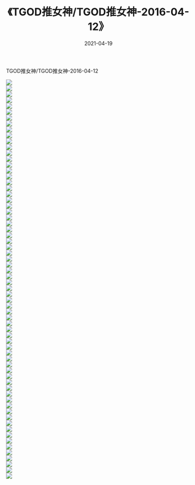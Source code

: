 ﻿---
layout: post
title:  《TGOD推女神/TGOD推女神-2016-04-12》
date:   2021-04-19
img: http://pic.660000.xyz/1:/网络美图/2021/TGOD推女神/TGOD推女神-2016-04-12/000.jpg
categories: [美女, 清纯, 唯美]
---

TGOD推女神/TGOD推女神-2016-04-12

 ![](http://pic.660000.xyz/1:/网络美图/2021/TGOD推女神/TGOD推女神-2016-04-12/001.jpg) <br>![](http://pic.660000.xyz/1:/网络美图/2021/TGOD推女神/TGOD推女神-2016-04-12/002.jpg) <br>![](http://pic.660000.xyz/1:/网络美图/2021/TGOD推女神/TGOD推女神-2016-04-12/003.jpg) <br>![](http://pic.660000.xyz/1:/网络美图/2021/TGOD推女神/TGOD推女神-2016-04-12/004.jpg) <br>![](http://pic.660000.xyz/1:/网络美图/2021/TGOD推女神/TGOD推女神-2016-04-12/005.jpg) <br>![](http://pic.660000.xyz/1:/网络美图/2021/TGOD推女神/TGOD推女神-2016-04-12/006.jpg) <br>![](http://pic.660000.xyz/1:/网络美图/2021/TGOD推女神/TGOD推女神-2016-04-12/007.jpg) <br>![](http://pic.660000.xyz/1:/网络美图/2021/TGOD推女神/TGOD推女神-2016-04-12/008.jpg) <br>![](http://pic.660000.xyz/1:/网络美图/2021/TGOD推女神/TGOD推女神-2016-04-12/009.jpg) <br>![](http://pic.660000.xyz/1:/网络美图/2021/TGOD推女神/TGOD推女神-2016-04-12/010.jpg) <br>![](http://pic.660000.xyz/1:/网络美图/2021/TGOD推女神/TGOD推女神-2016-04-12/011.jpg) <br>![](http://pic.660000.xyz/1:/网络美图/2021/TGOD推女神/TGOD推女神-2016-04-12/012.jpg) <br>![](http://pic.660000.xyz/1:/网络美图/2021/TGOD推女神/TGOD推女神-2016-04-12/013.jpg) <br>![](http://pic.660000.xyz/1:/网络美图/2021/TGOD推女神/TGOD推女神-2016-04-12/014.jpg) <br>![](http://pic.660000.xyz/1:/网络美图/2021/TGOD推女神/TGOD推女神-2016-04-12/015.jpg) <br>![](http://pic.660000.xyz/1:/网络美图/2021/TGOD推女神/TGOD推女神-2016-04-12/016.jpg) <br>![](http://pic.660000.xyz/1:/网络美图/2021/TGOD推女神/TGOD推女神-2016-04-12/017.jpg) <br>![](http://pic.660000.xyz/1:/网络美图/2021/TGOD推女神/TGOD推女神-2016-04-12/018.jpg) <br>![](http://pic.660000.xyz/1:/网络美图/2021/TGOD推女神/TGOD推女神-2016-04-12/019.jpg) <br>![](http://pic.660000.xyz/1:/网络美图/2021/TGOD推女神/TGOD推女神-2016-04-12/020.jpg) <br>![](http://pic.660000.xyz/1:/网络美图/2021/TGOD推女神/TGOD推女神-2016-04-12/021.jpg) <br>![](http://pic.660000.xyz/1:/网络美图/2021/TGOD推女神/TGOD推女神-2016-04-12/022.jpg) <br>![](http://pic.660000.xyz/1:/网络美图/2021/TGOD推女神/TGOD推女神-2016-04-12/023.jpg) <br>![](http://pic.660000.xyz/1:/网络美图/2021/TGOD推女神/TGOD推女神-2016-04-12/024.jpg) <br>![](http://pic.660000.xyz/1:/网络美图/2021/TGOD推女神/TGOD推女神-2016-04-12/025.jpg) <br>![](http://pic.660000.xyz/1:/网络美图/2021/TGOD推女神/TGOD推女神-2016-04-12/026.jpg) <br>![](http://pic.660000.xyz/1:/网络美图/2021/TGOD推女神/TGOD推女神-2016-04-12/027.jpg) <br>![](http://pic.660000.xyz/1:/网络美图/2021/TGOD推女神/TGOD推女神-2016-04-12/028.jpg) <br>![](http://pic.660000.xyz/1:/网络美图/2021/TGOD推女神/TGOD推女神-2016-04-12/029.jpg) <br>![](http://pic.660000.xyz/1:/网络美图/2021/TGOD推女神/TGOD推女神-2016-04-12/030.jpg) <br>![](http://pic.660000.xyz/1:/网络美图/2021/TGOD推女神/TGOD推女神-2016-04-12/031.jpg) <br>![](http://pic.660000.xyz/1:/网络美图/2021/TGOD推女神/TGOD推女神-2016-04-12/032.jpg) <br>![](http://pic.660000.xyz/1:/网络美图/2021/TGOD推女神/TGOD推女神-2016-04-12/033.jpg) <br>![](http://pic.660000.xyz/1:/网络美图/2021/TGOD推女神/TGOD推女神-2016-04-12/034.jpg) <br>![](http://pic.660000.xyz/1:/网络美图/2021/TGOD推女神/TGOD推女神-2016-04-12/035.jpg) <br>![](http://pic.660000.xyz/1:/网络美图/2021/TGOD推女神/TGOD推女神-2016-04-12/036.jpg) <br>![](http://pic.660000.xyz/1:/网络美图/2021/TGOD推女神/TGOD推女神-2016-04-12/037.jpg) <br>![](http://pic.660000.xyz/1:/网络美图/2021/TGOD推女神/TGOD推女神-2016-04-12/038.jpg) <br>![](http://pic.660000.xyz/1:/网络美图/2021/TGOD推女神/TGOD推女神-2016-04-12/039.jpg) <br>![](http://pic.660000.xyz/1:/网络美图/2021/TGOD推女神/TGOD推女神-2016-04-12/040.jpg) <br>![](http://pic.660000.xyz/1:/网络美图/2021/TGOD推女神/TGOD推女神-2016-04-12/041.jpg) <br>![](http://pic.660000.xyz/1:/网络美图/2021/TGOD推女神/TGOD推女神-2016-04-12/042.jpg) <br>![](http://pic.660000.xyz/1:/网络美图/2021/TGOD推女神/TGOD推女神-2016-04-12/043.jpg) <br>![](http://pic.660000.xyz/1:/网络美图/2021/TGOD推女神/TGOD推女神-2016-04-12/044.jpg) <br>![](http://pic.660000.xyz/1:/网络美图/2021/TGOD推女神/TGOD推女神-2016-04-12/045.jpg) <br>![](http://pic.660000.xyz/1:/网络美图/2021/TGOD推女神/TGOD推女神-2016-04-12/046.jpg) <br>![](http://pic.660000.xyz/1:/网络美图/2021/TGOD推女神/TGOD推女神-2016-04-12/047.jpg) <br>![](http://pic.660000.xyz/1:/网络美图/2021/TGOD推女神/TGOD推女神-2016-04-12/048.jpg) <br>![](http://pic.660000.xyz/1:/网络美图/2021/TGOD推女神/TGOD推女神-2016-04-12/049.jpg) <br>![](http://pic.660000.xyz/1:/网络美图/2021/TGOD推女神/TGOD推女神-2016-04-12/050.jpg) <br>![](http://pic.660000.xyz/1:/网络美图/2021/TGOD推女神/TGOD推女神-2016-04-12/051.jpg) <br>![](http://pic.660000.xyz/1:/网络美图/2021/TGOD推女神/TGOD推女神-2016-04-12/052.jpg) <br>![](http://pic.660000.xyz/1:/网络美图/2021/TGOD推女神/TGOD推女神-2016-04-12/053.jpg) <br>![](http://pic.660000.xyz/1:/网络美图/2021/TGOD推女神/TGOD推女神-2016-04-12/054.jpg) <br>![](http://pic.660000.xyz/1:/网络美图/2021/TGOD推女神/TGOD推女神-2016-04-12/055.jpg) <br>![](http://pic.660000.xyz/1:/网络美图/2021/TGOD推女神/TGOD推女神-2016-04-12/056.jpg) <br>![](http://pic.660000.xyz/1:/网络美图/2021/TGOD推女神/TGOD推女神-2016-04-12/057.jpg) <br>![](http://pic.660000.xyz/1:/网络美图/2021/TGOD推女神/TGOD推女神-2016-04-12/058.jpg) <br>![](http://pic.660000.xyz/1:/网络美图/2021/TGOD推女神/TGOD推女神-2016-04-12/059.jpg) <br>![](http://pic.660000.xyz/1:/网络美图/2021/TGOD推女神/TGOD推女神-2016-04-12/060.jpg) <br>![](http://pic.660000.xyz/1:/网络美图/2021/TGOD推女神/TGOD推女神-2016-04-12/061.jpg) <br>![](http://pic.660000.xyz/1:/网络美图/2021/TGOD推女神/TGOD推女神-2016-04-12/062.jpg) <br>![](http://pic.660000.xyz/1:/网络美图/2021/TGOD推女神/TGOD推女神-2016-04-12/063.jpg) <br>![](http://pic.660000.xyz/1:/网络美图/2021/TGOD推女神/TGOD推女神-2016-04-12/064.jpg) <br>![](http://pic.660000.xyz/1:/网络美图/2021/TGOD推女神/TGOD推女神-2016-04-12/065.jpg) <br>![](http://pic.660000.xyz/1:/网络美图/2021/TGOD推女神/TGOD推女神-2016-04-12/066.jpg) <br>![](http://pic.660000.xyz/1:/网络美图/2021/TGOD推女神/TGOD推女神-2016-04-12/067.jpg) <br>![](http://pic.660000.xyz/1:/网络美图/2021/TGOD推女神/TGOD推女神-2016-04-12/068.jpg) <br>